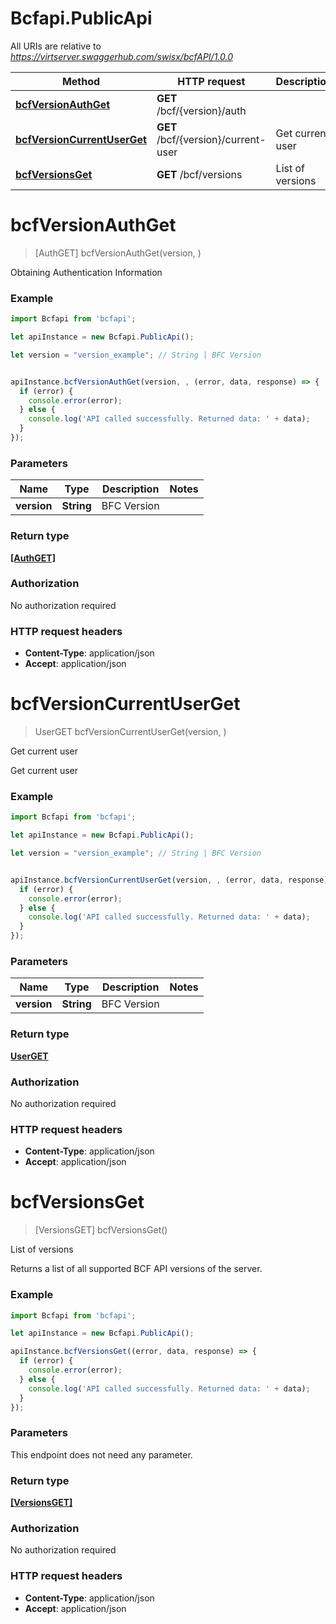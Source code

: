# Bcfapi.PublicApi

All URIs are relative to *https://virtserver.swaggerhub.com/swisx/bcfAPI/1.0.0*

Method | HTTP request | Description
------------- | ------------- | -------------
[**bcfVersionAuthGet**](PublicApi.md#bcfVersionAuthGet) | **GET** /bcf/{version}/auth | 
[**bcfVersionCurrentUserGet**](PublicApi.md#bcfVersionCurrentUserGet) | **GET** /bcf/{version}/current-user | Get current user
[**bcfVersionsGet**](PublicApi.md#bcfVersionsGet) | **GET** /bcf/versions | List of versions


<a name="bcfVersionAuthGet"></a>
# **bcfVersionAuthGet**
> [AuthGET] bcfVersionAuthGet(version, )



Obtaining Authentication Information

### Example
```javascript
import Bcfapi from 'bcfapi';

let apiInstance = new Bcfapi.PublicApi();

let version = "version_example"; // String | BFC Version


apiInstance.bcfVersionAuthGet(version, , (error, data, response) => {
  if (error) {
    console.error(error);
  } else {
    console.log('API called successfully. Returned data: ' + data);
  }
});
```

### Parameters

Name | Type | Description  | Notes
------------- | ------------- | ------------- | -------------
 **version** | **String**| BFC Version | 

### Return type

[**[AuthGET]**](AuthGET.md)

### Authorization

No authorization required

### HTTP request headers

 - **Content-Type**: application/json
 - **Accept**: application/json

<a name="bcfVersionCurrentUserGet"></a>
# **bcfVersionCurrentUserGet**
> UserGET bcfVersionCurrentUserGet(version, )

Get current user

Get current user

### Example
```javascript
import Bcfapi from 'bcfapi';

let apiInstance = new Bcfapi.PublicApi();

let version = "version_example"; // String | BFC Version


apiInstance.bcfVersionCurrentUserGet(version, , (error, data, response) => {
  if (error) {
    console.error(error);
  } else {
    console.log('API called successfully. Returned data: ' + data);
  }
});
```

### Parameters

Name | Type | Description  | Notes
------------- | ------------- | ------------- | -------------
 **version** | **String**| BFC Version | 

### Return type

[**UserGET**](UserGET.md)

### Authorization

No authorization required

### HTTP request headers

 - **Content-Type**: application/json
 - **Accept**: application/json

<a name="bcfVersionsGet"></a>
# **bcfVersionsGet**
> [VersionsGET] bcfVersionsGet()

List of versions

Returns a list of all supported BCF API versions of the server.

### Example
```javascript
import Bcfapi from 'bcfapi';

let apiInstance = new Bcfapi.PublicApi();

apiInstance.bcfVersionsGet((error, data, response) => {
  if (error) {
    console.error(error);
  } else {
    console.log('API called successfully. Returned data: ' + data);
  }
});
```

### Parameters
This endpoint does not need any parameter.

### Return type

[**[VersionsGET]**](VersionsGET.md)

### Authorization

No authorization required

### HTTP request headers

 - **Content-Type**: application/json
 - **Accept**: application/json

